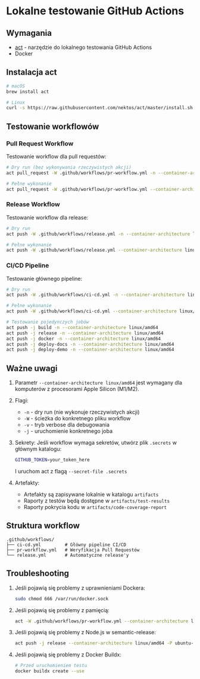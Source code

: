 # Lokalne testowanie GitHub Actions

## Wymagania
- [act](https://github.com/nektos/act) - narzędzie do lokalnego testowania GitHub Actions
- Docker

## Instalacja act
```bash
# macOS
brew install act

# Linux
curl -s https://raw.githubusercontent.com/nektos/act/master/install.sh | sudo bash
```

## Testowanie workflowów

### Pull Request Workflow
Testowanie workflow dla pull requestów:
```bash
# Dry run (bez wykonywania rzeczywistych akcji)
act pull_request -W .github/workflows/pr-workflow.yml -n --container-architecture linux/amd64

# Pełne wykonanie
act pull_request -W .github/workflows/pr-workflow.yml --container-architecture linux/amd64
```

### Release Workflow
Testowanie workflow dla release:
```bash
# Dry run
act push -W .github/workflows/release.yml -n --container-architecture linux/amd64

# Pełne wykonanie
act push -W .github/workflows/release.yml --container-architecture linux/amd64
```

### CI/CD Pipeline
Testowanie głównego pipeline:
```bash
# Dry run
act push -W .github/workflows/ci-cd.yml -n --container-architecture linux/amd64

# Pełne wykonanie
act push -W .github/workflows/ci-cd.yml --container-architecture linux/amd64

# Testowanie pojedynczych jobów
act push -j build -n --container-architecture linux/amd64
act push -j release -n --container-architecture linux/amd64
act push -j docker -n --container-architecture linux/amd64
act push -j deploy-docs -n --container-architecture linux/amd64
act push -j deploy-demo -n --container-architecture linux/amd64
```

## Ważne uwagi
1. Parametr `--container-architecture linux/amd64` jest wymagany dla komputerów z procesorami Apple Silicon (M1/M2).

2. Flagi:
   - `-n` - dry run (nie wykonuje rzeczywistych akcji)
   - `-W` - ścieżka do konkretnego pliku workflow
   - `-v` - tryb verbose dla debugowania
   - `-j` - uruchomienie konkretnego joba

3. Sekrety:
   Jeśli workflow wymaga sekretów, utwórz plik `.secrets` w głównym katalogu:
   ```bash
   GITHUB_TOKEN=your_token_here
   ```
   I uruchom act z flagą `--secret-file .secrets`

4. Artefakty:
   - Artefakty są zapisywane lokalnie w katalogu `artifacts`
   - Raporty z testów będą dostępne w `artifacts/test-results`
   - Raporty pokrycia kodu w `artifacts/code-coverage-report`

## Struktura workflow
```
.github/workflows/
├── ci-cd.yml         # Główny pipeline CI/CD
├── pr-workflow.yml   # Weryfikacja Pull Requestów
└── release.yml       # Automatyczne release'y
```

## Troubleshooting
1. Jeśli pojawią się problemy z uprawnieniami Dockera:
   ```bash
   sudo chmod 666 /var/run/docker.sock
   ```

2. Jeśli pojawią się problemy z pamięcią:
   ```bash
   act -W .github/workflows/pr-workflow.yml --container-architecture linux/amd64 -P ubuntu-latest=catthehacker/ubuntu:act-latest
   ```

3. Jeśli pojawią się problemy z Node.js w semantic-release:
   ```bash
   act push -j release --container-architecture linux/amd64 -P ubuntu-latest=node:16-buster
   ```

4. Jeśli pojawią się problemy z Docker Buildx:
   ```bash
   # Przed uruchomieniem testu
   docker buildx create --use
   ``` 